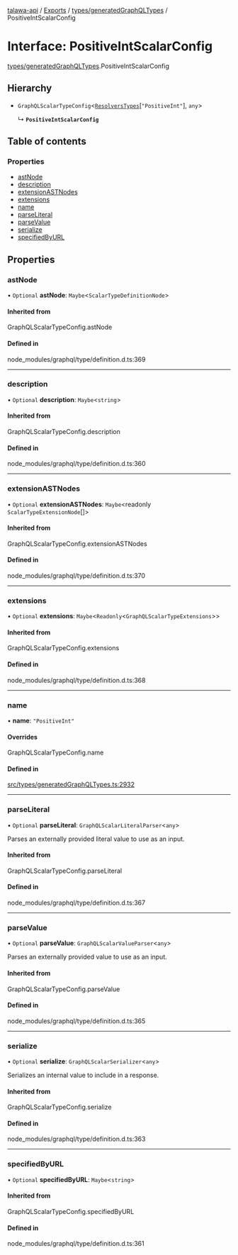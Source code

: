 [talawa-api](../README.md) / [Exports](../modules.md) / [types/generatedGraphQLTypes](../modules/types_generatedGraphQLTypes.md) / PositiveIntScalarConfig

# Interface: PositiveIntScalarConfig

[types/generatedGraphQLTypes](../modules/types_generatedGraphQLTypes.md).PositiveIntScalarConfig

## Hierarchy

- `GraphQLScalarTypeConfig`\<[`ResolversTypes`](../modules/types_generatedGraphQLTypes.md#resolverstypes)[``"PositiveInt"``], `any`\>

  ↳ **`PositiveIntScalarConfig`**

## Table of contents

### Properties

- [astNode](types_generatedGraphQLTypes.PositiveIntScalarConfig.md#astnode)
- [description](types_generatedGraphQLTypes.PositiveIntScalarConfig.md#description)
- [extensionASTNodes](types_generatedGraphQLTypes.PositiveIntScalarConfig.md#extensionastnodes)
- [extensions](types_generatedGraphQLTypes.PositiveIntScalarConfig.md#extensions)
- [name](types_generatedGraphQLTypes.PositiveIntScalarConfig.md#name)
- [parseLiteral](types_generatedGraphQLTypes.PositiveIntScalarConfig.md#parseliteral)
- [parseValue](types_generatedGraphQLTypes.PositiveIntScalarConfig.md#parsevalue)
- [serialize](types_generatedGraphQLTypes.PositiveIntScalarConfig.md#serialize)
- [specifiedByURL](types_generatedGraphQLTypes.PositiveIntScalarConfig.md#specifiedbyurl)

## Properties

### astNode

• `Optional` **astNode**: `Maybe`\<`ScalarTypeDefinitionNode`\>

#### Inherited from

GraphQLScalarTypeConfig.astNode

#### Defined in

node_modules/graphql/type/definition.d.ts:369

___

### description

• `Optional` **description**: `Maybe`\<`string`\>

#### Inherited from

GraphQLScalarTypeConfig.description

#### Defined in

node_modules/graphql/type/definition.d.ts:360

___

### extensionASTNodes

• `Optional` **extensionASTNodes**: `Maybe`\<readonly `ScalarTypeExtensionNode`[]\>

#### Inherited from

GraphQLScalarTypeConfig.extensionASTNodes

#### Defined in

node_modules/graphql/type/definition.d.ts:370

___

### extensions

• `Optional` **extensions**: `Maybe`\<`Readonly`\<`GraphQLScalarTypeExtensions`\>\>

#### Inherited from

GraphQLScalarTypeConfig.extensions

#### Defined in

node_modules/graphql/type/definition.d.ts:368

___

### name

• **name**: ``"PositiveInt"``

#### Overrides

GraphQLScalarTypeConfig.name

#### Defined in

[src/types/generatedGraphQLTypes.ts:2932](https://github.com/PalisadoesFoundation/talawa-api/blob/d38198a/src/types/generatedGraphQLTypes.ts#L2932)

___

### parseLiteral

• `Optional` **parseLiteral**: `GraphQLScalarLiteralParser`\<`any`\>

Parses an externally provided literal value to use as an input.

#### Inherited from

GraphQLScalarTypeConfig.parseLiteral

#### Defined in

node_modules/graphql/type/definition.d.ts:367

___

### parseValue

• `Optional` **parseValue**: `GraphQLScalarValueParser`\<`any`\>

Parses an externally provided value to use as an input.

#### Inherited from

GraphQLScalarTypeConfig.parseValue

#### Defined in

node_modules/graphql/type/definition.d.ts:365

___

### serialize

• `Optional` **serialize**: `GraphQLScalarSerializer`\<`any`\>

Serializes an internal value to include in a response.

#### Inherited from

GraphQLScalarTypeConfig.serialize

#### Defined in

node_modules/graphql/type/definition.d.ts:363

___

### specifiedByURL

• `Optional` **specifiedByURL**: `Maybe`\<`string`\>

#### Inherited from

GraphQLScalarTypeConfig.specifiedByURL

#### Defined in

node_modules/graphql/type/definition.d.ts:361
